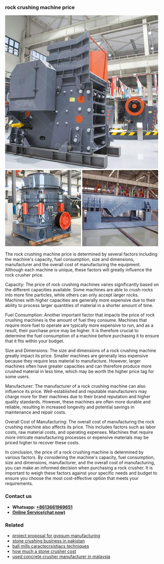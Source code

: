 <h3>rock crushing machine price</h3><img src='1708322913.jpg' alt=''><p>The rock crushing machine price is determined by several factors including the machine's capacity, fuel consumption, size and dimensions, manufacturer and the overall cost of manufacturing the equipment. Although each machine is unique, these factors will greatly influence the rock crusher price.</p><p>Capacity: The price of rock crushing machines varies significantly based on the different capacities available. Some machines are able to crush rocks into more fine particles, while others can only accept larger rocks. Machines with higher capacities are generally more expensive due to their ability to process larger quantities of material in a shorter amount of time.</p><p>Fuel Consumption: Another important factor that impacts the price of rock crushing machines is the amount of fuel they consume. Machines that require more fuel to operate are typically more expensive to run, and as a result, their purchase price may be higher. It is therefore crucial to determine the fuel consumption of a machine before purchasing it to ensure that it fits within your budget.</p><p>Size and Dimensions: The size and dimensions of a rock crushing machine greatly impact its price. Smaller machines are generally less expensive because they require less material to manufacture. However, larger machines often have greater capacities and can therefore produce more crushed material in less time, which may be worth the higher price tag for some users.</p><p>Manufacturer: The manufacturer of a rock crushing machine can also influence its price. Well-established and reputable manufacturers may charge more for their machines due to their brand reputation and higher quality standards. However, these machines are often more durable and reliable, resulting in increased longevity and potential savings in maintenance and repair costs.</p><p>Overall Cost of Manufacturing: The overall cost of manufacturing the rock crushing machine also affects its price. This includes factors such as labor costs, raw material costs, and operating expenses. Machines that require more intricate manufacturing processes or expensive materials may be priced higher to recover these costs.</p><p>In conclusion, the price of a rock crushing machine is determined by various factors. By considering the machine's capacity, fuel consumption, size and dimensions, manufacturer, and the overall cost of manufacturing, you can make an informed decision when purchasing a rock crusher. It is important to weigh these factors against your specific needs and budget to ensure you choose the most cost-effective option that meets your requirements.</p><h3>Contact us</h3><ul><li><strong>Whatsapp:&nbsp;<a href="https://wa.me/8613661969651">+8613661969651</a></strong></li><li><a href="https://swt.shibang-china.com/?git&amp;zhl&amp;rock crushing machine price"><strong>Online Service(chat now)</strong></a></li></ul><h3>Related</h3><ul><li><a href='project proposal for gypsum manufacturing.md'>project proposal for gypsum manufacturing</a></li><li><a href='stone crushing business in pakistan.md'>stone crushing business in pakistan</a></li><li><a href='ball mills caractecrsistiacs techniques.md'>ball mills caractecrsistiacs techniques</a></li><li><a href='how much a stone crusher cost.md'>how much a stone crusher cost</a></li><li><a href='used concrete crusher manufacturer in malaysia.md'>used concrete crusher manufacturer in malaysia</a></li></ul>
